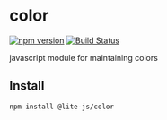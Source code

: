 color
=====

[![npm version](https://badge.fury.io/js/%40lite-js%2Fcolor.svg)](https://badge.fury.io/js/%40lite-js%2Fcolor) [![Build Status](https://travis-ci.org/lite-js/color.svg?branch=master)](https://travis-ci.org/lite-js/color)

javascript module for maintaining colors

## Install

```shell
npm install @lite-js/color
```
